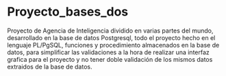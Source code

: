 # Proyecto_bases_dos
Proyecto de Agencia de Inteligencia dividido en varias partes del mundo, desarrollado en la base de datos Postgresql, todo el proyecto hecho en el lenguaje PL/PgSQL, funciones y procedimiento almacenados en la base de datos, para simplificar las validaciones a la hora de realizar una interfaz grafica para el proyecto y no tener doble validación de los mismos datos extraidos de la base de datos.
